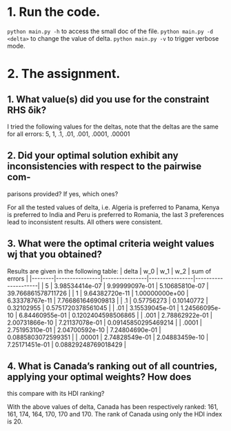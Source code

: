 # 1. Run the code.
`python main.py -h` to access the small doc of the file.
`python main.py -d <delta>` to change the value of delta.
`python main.py -v` to trigger verbose mode.

# 2. The assignment.
## 1. What value(s) did you use for the constraint RHS δik?

I tried the following values for the deltas, note that the deltas are the same for all errors:
  5, 1, .1, .01, .001, .0001, .00001

## 2. Did your optimal solution exhibit any inconsistencies with respect to the pairwise com-
parisons provided? If yes, which ones?

For all the tested values of delta, i.e. Algeria is preferred to Panama,
Kenya is preferred to India and Peru is preferred to Romania, the last 3 preferences
lead to inconsistent results.
All others were consistent.

## 3. What were the optimal criteria weight values wj that you obtained?

Results are given in the following table:
|  delta |            w_0 |            w_1 |            w_2 |       sum of errors |
|--------|----------------|----------------|----------------|---------------------|
| 5      | 3.98534414e-07 | 9.99999097e-01 | 5.10685810e-07 | 39.766861578711726  |
| 1      | 9.64382720e-11 | 1.00000000e+00 | 6.33378767e-11 | 7.766861646909813   |
| .1     | 0.57756273     | 0.10140772     | 0.32102955     | 0.5751720378561045  |
| .01    | 3.15539045e-01 | 1.24566095e-10 | 6.84460955e-01 | 0.1202404598506865  |
| .001   | 2.78862922e-01 | 2.00731866e-10 | 7.21137078e-01 | 0.09145850295469214 |
| .0001  | 2.75195310e-01 | 2.04700592e-10 | 7.24804690e-01 | 0.0885803072599351  |
| .00001 | 2.74828549e-01 | 2.04883459e-10 | 7.25171451e-01 | 0.08829248769018429 |

## 4. What is Canada’s ranking out of all countries, applying your optimal weights? How does
this compare with its HDI ranking?

With the above values of delta, Canada has been respectively ranked: 161, 161, 174, 164, 170, 170 and 170.
The rank of Canada using only the HDI index is 20.
